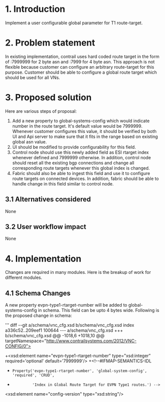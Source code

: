 # 1. Introduction
Implement a user configurable global parameter for T1 route-target.

# 2. Problem statement
In existing implementation, contrail uses hard coded route target in
the form of <asn>:7999999 for 2 byte asn and <asn>:7999 for 4 byte asn.
This approach is not flexible because customer can configure an arbitrary
route-target for this purpose. Customer should be able to configure a
global route target which should be used for all VNs.

# 3. Proposed solution
Here are various steps of proposal:
1. Add a new property to global-systems-config which would indicate number
in the route target. It's default value would be 7999999. Whenever
customer configures this value, it should be verified by both UI and Api
server to make sure that it fits in the range based on existing global
asn value.
2. UI should be modified to provide configurability for this field.
3. Control node should use this newly added field as ESI rtarget index
whenever defined and 7999999 otherwise. In addition, control node should
reset all the existing bgp connections and change all corresponding
route targets whenever this global index is changed.
3. Fabric should also be able to ingest this field and use it to
configure route targets on connected devices. In addition, fabric
should be able to handle change in this field similar to control node.

## 3.1 Alternatives considered
None

## 3.2 User workflow impact
None

# 4. Implementation
Changes are required in many modules. Here is the breakup of work for
different modules.

## 4.1 Schema Changes
A new property evpn-type1-rtarget-number will be added to
global-systems-config in schema. This field can be upto 4 bytes wide.
Following is the proposed change in schema:

'''
diff --git a/schema/vnc_cfg.xsd b/schema/vnc_cfg.xsd
index a336c52..209eef1 100644
--- a/schema/vnc_cfg.xsd
+++ b/schema/vnc_cfg.xsd
@@ -1018,6 +1018,10 @@
targetNamespace="http://www.contrailsystems.com/2012/VNC-CONFIG/0">
 <!--#IFMAP-SEMANTICS-IDL
      Property('enable-4byte-as', 'global-system-config', 'optional', 'CRUD',
               'Knob to enable 4 byte Autonomous System number support.') -->
+<xsd:element name="evpn-type1-rtarget-number" type="xsd:integer" required='optional' default='7999999'/>
+<!--#IFMAP-SEMANTICS-IDL
+     Property('evpn-type1-rtarget-number', 'global-system-config', 'required', 'CRUD',
+              'Index in Global Route Target for EVPN Type1 routes.') -->
 <xsd:element name="config-version" type="xsd:string"/>
 <!--#IFMAP-SEMANTICS-IDL
      Property('config-version', 'global-system-config', 'system-only', 'R',
'''

## 4.2 Controller Changes
Controller uses default route target of asn:7999999 for Type-1 EVPN routes.
Instead, it will use 'evpn-type1-rtarget-number' from global-system-config,
whenever configured. If the value is not configred, default value of 7999999
will be used. In addition, if configured value is modified then all
existing bgp connections will be reset and esi route targets will be
modified with new value.

## 4.3 Fabric Changes
Similar to Controller, Fabric also uses default route target of asn:7999999
for Type-1 EVPN routes. Changes similar to control node would be required
in fabric also to use route target index from global-system-config if
configured, otherwise keep using 7999999 as default. Fabric should also
be able to handle cases of configured route target value being changed.

## 4.4 UI Changes
UI should show this new configurable field. Similar to other route target
fields, UI should verify that new value is feasible with existing global
autonomous system number. It should be noted that if global ASN is 4
bytes then this index should be less than 2 bytes and vice versa. UI
already does this check at many other places.

# 5. Performance and scaling impact
N/A

# 6. Upgrade
During the upgrade, this new field will not be configured so default
value will be used. As a result, there will not be any impact.

# 7. Deprecations
N/A

# 8. Dependencies

## 8.1

# 9. Testing
## 9.1 Unit tests
Unit tests will be added by control node to test usage of new field.
Unit tests will also be added by Fabric team for the same.

## 9.2 Dev tests

## 9.3 System tests

# 10. Documentation Impact

# 11. References
